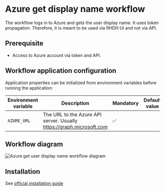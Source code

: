 # Azure get display name workflow
The workflow logs in to Azure and gets the user display name. It uses token propagation. Therefore, it is meant to be used via RHDH UI and not via API.

## Prerequisite
* Access to Azure account via token and API.

## Workflow application configuration
Application properties can be initialized from environment variables before running the application:

| Environment variable  | Description | Mandatory | Default value |
|-----------------------|-------------|-----------|---------------|
| `AZURE_URL`      | The URL to the Azure API server. Usually https://graph.microsoft.com | ✅ | |

## Workflow diagram
![Azure get user display name workflow diagram](https://github.com/rhdhorchestrator/serverless-workflows/blob/main/azure/azure.svg?raw=true)

## Installation

See [official installation guide](https://github.com/rhdhorchestrator/serverless-workflows/blob/main/deploy/docs/main/azure)
